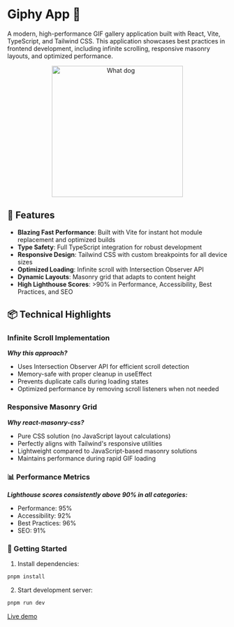 # Giphy App 🎨

A modern, high-performance GIF gallery application built with React, Vite, TypeScript, and Tailwind CSS. This application showcases best practices in frontend development, including infinite scrolling, responsive masonry layouts, and optimized performance.

<div style="text-align:center">
  <img src="https://media2.giphy.com/media/v1.Y2lkPTc5MGI3NjExb3gyNTJwM3h5ZGNseml0enB3c2FxdDg4amFkZDk4M3JqYXprM2d3aiZlcD12MV9pbnRlcm5hbF9naWZfYnlfaWQmY3Q9Zw/Z5xk7fGO5FjjTElnpT/giphy.gif" alt="What dog" style="width:300px"/>
</div>

## 🚀 Features

- **Blazing Fast Performance**: Built with Vite for instant hot module replacement and optimized builds
- **Type Safety**: Full TypeScript integration for robust development
- **Responsive Design**: Tailwind CSS with custom breakpoints for all device sizes
- **Optimized Loading**: Infinite scroll with Intersection Observer API
- **Dynamic Layouts**: Masonry grid that adapts to content height
- **High Lighthouse Scores**: >90% in Performance, Accessibility, Best Practices, and SEO

## 📦 Technical Highlights

### Infinite Scroll Implementation

***Why this approach?***

- Uses Intersection Observer API for efficient scroll detection
- Memory-safe with proper cleanup in useEffect
- Prevents duplicate calls during loading states
- Optimized performance by removing scroll listeners when not needed

### Responsive Masonry Grid

***Why react-masonry-css?***

- Pure CSS solution (no JavaScript layout calculations)
- Perfectly aligns with Tailwind's responsive utilities
- Lightweight compared to JavaScript-based masonry solutions
- Maintains performance during rapid GIF loading

### 📊 Performance Metrics
***Lighthouse scores consistently above 90% in all categories:***

- Performance: 95%
- Accessibility: 92%
- Best Practices: 96%
- SEO: 91%

### 🚀 Getting Started

1. Install dependencies:

```bash
pnpm install
```

2. Start development server:

```bash
pnpm run dev
```

[Live demo](https://sergio-arce.github.io/giphy-app/)

